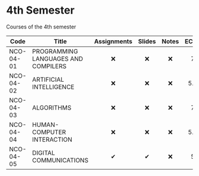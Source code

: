 # 4th Semester

Courses of the 4th semester

| Code      | Title                                | Assignments | Slides | Notes | ECTS |
| --------- | ------------------------------------ | :---------: | :----: | :---: | :---: | 
| NCO-04-01 | PROGRAMMING LANGUAGES AND  COMPILERS |      ❌    | ❌    | ❌    | 7    | 
| NCO-04-02 | ARTIFICIAL INTELLIGENCE              |      ❌    | ❌    | ❌    | 5.5  | 
| NCO-04-03 | ALGORITHMS                           |      ❌    | ❌    | ❌    | 7    | 
| NCO-04-04 | HUMAN-COMPUTER INTERACTION           |      ❌    | ❌    | ❌    | 5.5  | 
| NCO-04-05 | DIGITAL COMMUNICATIONS               |      ✔     | ✔     | ❌    | 5    | 
<br/>